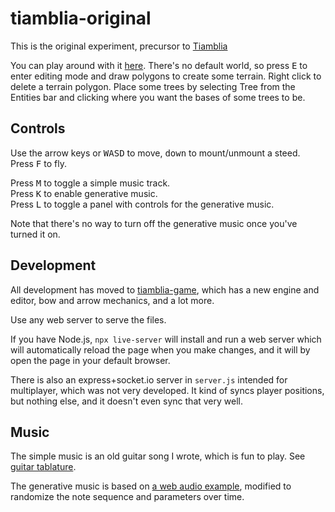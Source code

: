 # tiamblia-original

This is the original experiment, precursor to [Tiamblia](https://github.com/1j01/tiamblia-game)

You can play around with it [here](https://1j01.github.io/tiamblia-original/).
There's no default world, so press <kbd>E</kbd> to enter editing mode and draw polygons to create some terrain.
Right click to delete a terrain polygon. Place some trees by selecting Tree from the Entities bar and clicking where you want the bases of some trees to be.

## Controls

Use the arrow keys or <kbd>WASD</kbd> to move, <kbd>down</kbd> to mount/unmount a steed.
Press <kbd>F</kbd> to fly.

Press <kbd>M</kbd> to toggle a simple music track.  
Press <kbd>K</kbd> to enable generative music.  
Press <kbd>L</kbd> to toggle a panel with controls for the generative music.  

Note that there's no way to turn off the generative music once you've turned it on.

## Development

All development has moved to [tiamblia-game](https://github.com/1j01/tiamblia-game), which has a new engine and editor, bow and arrow mechanics, and a lot more.

Use any web server to serve the files.

If you have Node.js, `npx live-server` will install and run a web server which will automatically reload the page when you make changes,
and it will by open the page in your default browser.

There is also an express+socket.io server in `server.js` intended for multiplayer, which was not very developed.
It kind of syncs player positions, but nothing else, and it doesn't even sync that very well.

## Music

The simple music is an old guitar song I wrote, which is fun to play. See [guitar tablature](music.tab).

The generative music is based on [a web audio example](https://web.archive.org/web/20130406040338/http://chromium.googlecode.com:80/svn/trunk/samples/audio/wavetable-synth2.html),
modified to randomize the note sequence and parameters over time.
